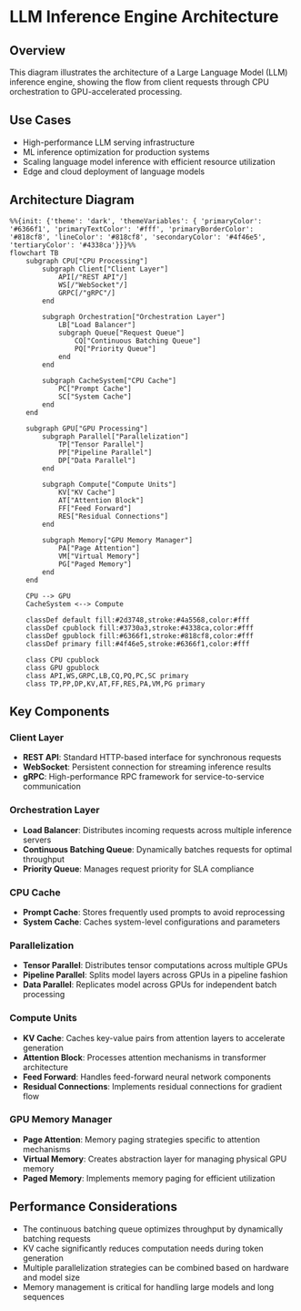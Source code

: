 # LLM Inference Engine Architecture

## Overview
This diagram illustrates the architecture of a Large Language Model (LLM) inference engine, showing the flow from client requests through CPU orchestration to GPU-accelerated processing.

## Use Cases
- High-performance LLM serving infrastructure
- ML inference optimization for production systems
- Scaling language model inference with efficient resource utilization
- Edge and cloud deployment of language models

## Architecture Diagram

```mermaid
%%{init: {'theme': 'dark', 'themeVariables': { 'primaryColor': '#6366f1', 'primaryTextColor': '#fff', 'primaryBorderColor': '#818cf8', 'lineColor': '#818cf8', 'secondaryColor': '#4f46e5', 'tertiaryColor': '#4338ca'}}}%%
flowchart TB
    subgraph CPU["CPU Processing"]
        subgraph Client["Client Layer"]
            API[/"REST API"/]
            WS[/"WebSocket"/]
            GRPC[/"gRPC"/]
        end

        subgraph Orchestration["Orchestration Layer"]
            LB["Load Balancer"]
            subgraph Queue["Request Queue"]
                CQ["Continuous Batching Queue"]
                PQ["Priority Queue"]
            end
        end

        subgraph CacheSystem["CPU Cache"]
            PC["Prompt Cache"]
            SC["System Cache"]
        end
    end

    subgraph GPU["GPU Processing"]
        subgraph Parallel["Parallelization"]
            TP["Tensor Parallel"]
            PP["Pipeline Parallel"]
            DP["Data Parallel"]
        end

        subgraph Compute["Compute Units"]
            KV["KV Cache"]
            AT["Attention Block"]
            FF["Feed Forward"]
            RES["Residual Connections"]
        end

        subgraph Memory["GPU Memory Manager"]
            PA["Page Attention"]
            VM["Virtual Memory"]
            PG["Paged Memory"]
        end
    end

    CPU --> GPU
    CacheSystem <--> Compute
    
    classDef default fill:#2d3748,stroke:#4a5568,color:#fff
    classDef cpublock fill:#3730a3,stroke:#4338ca,color:#fff
    classDef gpublock fill:#6366f1,stroke:#818cf8,color:#fff
    classDef primary fill:#4f46e5,stroke:#6366f1,color:#fff
    
    class CPU cpublock
    class GPU gpublock
    class API,WS,GRPC,LB,CQ,PQ,PC,SC primary
    class TP,PP,DP,KV,AT,FF,RES,PA,VM,PG primary
```

## Key Components

### Client Layer
- **REST API**: Standard HTTP-based interface for synchronous requests
- **WebSocket**: Persistent connection for streaming inference results
- **gRPC**: High-performance RPC framework for service-to-service communication

### Orchestration Layer
- **Load Balancer**: Distributes incoming requests across multiple inference servers
- **Continuous Batching Queue**: Dynamically batches requests for optimal throughput
- **Priority Queue**: Manages request priority for SLA compliance

### CPU Cache
- **Prompt Cache**: Stores frequently used prompts to avoid reprocessing
- **System Cache**: Caches system-level configurations and parameters

### Parallelization
- **Tensor Parallel**: Distributes tensor computations across multiple GPUs
- **Pipeline Parallel**: Splits model layers across GPUs in a pipeline fashion
- **Data Parallel**: Replicates model across GPUs for independent batch processing

### Compute Units
- **KV Cache**: Caches key-value pairs from attention layers to accelerate generation
- **Attention Block**: Processes attention mechanisms in transformer architecture
- **Feed Forward**: Handles feed-forward neural network components
- **Residual Connections**: Implements residual connections for gradient flow

### GPU Memory Manager
- **Page Attention**: Memory paging strategies specific to attention mechanisms
- **Virtual Memory**: Creates abstraction layer for managing physical GPU memory
- **Paged Memory**: Implements memory paging for efficient utilization

## Performance Considerations
- The continuous batching queue optimizes throughput by dynamically batching requests
- KV cache significantly reduces computation needs during token generation
- Multiple parallelization strategies can be combined based on hardware and model size
- Memory management is critical for handling large models and long sequences